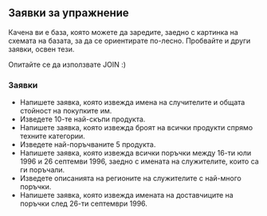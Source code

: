 ## Заявки за упражнение

Качена ви е база, която можете да заредите, заедно с картинка на схемата на базата, за да се ориентирате по-лесно. Пробвайте и други заявки, освен тези.

Опитайте се да използвате JOIN :)

### Заявки

- Напишете заявка, която извежда имена на случителите и общата стойност на покупките им.
- Изведете 10-те най-скъпи продукта.
- Напишете заявка, която извежда броят на всички продукти спрямо техните категории.
- Изведете най-поръчваните 5 продукта.
- Напишете заявка, която извежда всички поръчки между 16-ти юли 1996 и 26 септемви 1996, заедно с имената на служителите, които са ги поръчали.
- Изведете описанията на регионите на служителите с най-много поръчки.
- Напишете заявка, която извежда имената на доставчиците на поръчки след 26-ти септември 1996.
